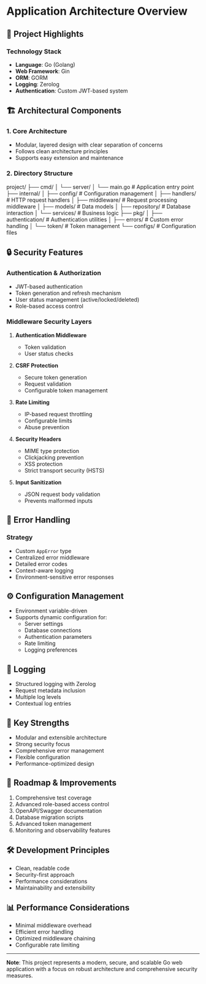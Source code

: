 # Application Architecture Overview

## 🚀 Project Highlights

### Technology Stack
- **Language**: Go (Golang)
- **Web Framework**: Gin
- **ORM**: GORM
- **Logging**: Zerolog
- **Authentication**: Custom JWT-based system

## 🏗️ Architectural Components

### 1. Core Architecture
- Modular, layered design with clear separation of concerns
- Follows clean architecture principles
- Supports easy extension and maintenance

### 2. Directory Structure

project/
├── cmd/
│   └── server/
│       └── main.go          # Application entry point
├── internal/
│   ├── config/               # Configuration management
│   ├── handlers/             # HTTP request handlers
│   ├── middleware/           # Request processing middleware
│   ├── models/               # Data models
│   ├── repository/           # Database interaction
│   └── services/             # Business logic
├── pkg/
│   ├── authentication/       # Authentication utilities
│   ├── errors/               # Custom error handling
│   └── token/                # Token management
└── configs/                  # Configuration files


## 🔒 Security Features

### Authentication & Authorization
- JWT-based authentication
- Token generation and refresh mechanism
- User status management (active/locked/deleted)
- Role-based access control

### Middleware Security Layers
1. **Authentication Middleware**
   - Token validation
   - User status checks

2. **CSRF Protection**
   - Secure token generation
   - Request validation
   - Configurable token management

3. **Rate Limiting**
   - IP-based request throttling
   - Configurable limits
   - Abuse prevention

4. **Security Headers**
   - MIME type protection
   - Clickjacking prevention
   - XSS protection
   - Strict transport security (HSTS)

5. **Input Sanitization**
   - JSON request body validation
   - Prevents malformed inputs

## 🚨 Error Handling

### Strategy
- Custom `AppError` type
- Centralized error middleware
- Detailed error codes
- Context-aware logging
- Environment-sensitive error responses

## ⚙️ Configuration Management
- Environment variable-driven
- Supports dynamic configuration for:
  - Server settings
  - Database connections
  - Authentication parameters
  - Rate limiting
  - Logging preferences

## 📝 Logging
- Structured logging with Zerolog
- Request metadata inclusion
- Multiple log levels
- Contextual log entries

## 💪 Key Strengths
- Modular and extensible architecture
- Strong security focus
- Comprehensive error management
- Flexible configuration
- Performance-optimized design

## 🚀 Roadmap & Improvements
1. Comprehensive test coverage
2. Advanced role-based access control
3. OpenAPI/Swagger documentation
4. Database migration scripts
5. Advanced token management
6. Monitoring and observability features

## 🛠️ Development Principles
- Clean, readable code
- Security-first approach
- Performance considerations
- Maintainability and extensibility

## 📊 Performance Considerations
- Minimal middleware overhead
- Efficient error handling
- Optimized middleware chaining
- Configurable rate limiting

---

**Note**: This project represents a modern, secure, and scalable Go web application with a focus on robust architecture and comprehensive security measures.